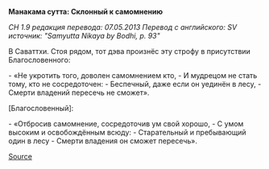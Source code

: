 **Манакама сутта: Склонный к самомнению**

*СН 1\.9 редакция перевода: 07\.05\.2013 Перевод с английского: SV источник: "Samyutta Nikaya by Bodhi, p\. 93"*

В Саваттхи\. Стоя рядом, тот дэва произнёс эту строфу в присутствии Благословенного:

\- «Не укротить того, доволен самомнением кто,
\- И мудрецом не стать тому, кто не сосредоточен:
\- Беспечный, даже если он уединён в лесу,
\- Смерти владений пересечь не сможет»\.

\[Благословенный\]:

\- «Отбросив самомнение, сосредоточив ум свой хорошо,
\- С умом высоким и освобождённым всюду:
\- Старательный и пребывающий один в лесу
\- Смерти владения он сможет пересечь»\.

[Source](https://www\.theravada\.ru/Teaching/Canon/Suttanta/Texts/sn1_9\-manakama\-sutta\-sv\.htm)